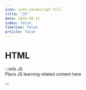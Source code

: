 ```yaml
---
icon: icon-javascript-fill
title: "JS"
date: 2024-10-11
index: false
timeline: false
article: false
---
```

# HTML
:::info JS  
Place JS learning related content here

:::

<Catalog base="/study/coding/JS" />

